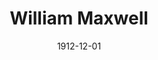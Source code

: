--- 
title: William Maxwell
layout: "tc-single"
draft: false
hasContentInGallery: true
date: 1912-12-01
--- 